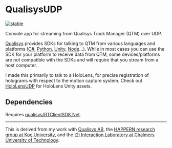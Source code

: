 ﻿# QualisysUDP

[![stable](http://badges.github.io/stability-badges/dist/stable.svg)](http://github.com/badges/stability-badges)

Console app for streaming from Qualisys Track Manager (QTM) over UDP.

[Qualisys](https://github.com/qualisys/) provides SDKs for talking to QTM from various languages and platforms ([C#](https://github.com/qualisys/RTClientSDK.Net), [Python](https://github.com/qualisys/qualisys_python_sdk), [Unity](https://github.com/qualisys/Qualisys-Unity-SDK), [Node](https://github.com/qualisys/qualisys-rt)...). While in most cases you can use the SDK for your platform to receive data from QTM, some devices/platforms are not compatible with the SDKs and will require that you stream from a host computer.

I made this primarily to talk to a HoloLens, for precise registration of holograms with respect to the motion capture system. Check out [HoloLensUDP](https://github.com/mbaytas/HoloLensUDP) for HoloLens Unity assets.

## Dependencies

Requires [qualisys/RTClientSDK.Net](https://github.com/qualisys/RTClientSDK.Net).

---

This is derived from my work with [Qualisys AB](http://www.qualisys.com/), the [HAPPERN research group at Koç University](https://happern.ku.edu.tr/), and the [t2i Interaction Laboratory at Chalmers University of Technology](http://t2i.se/).
